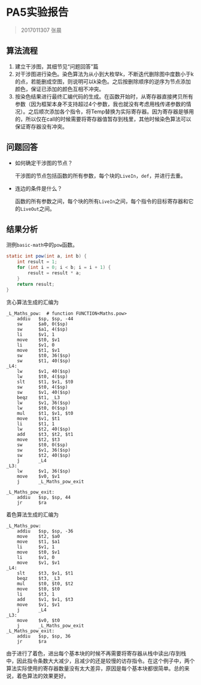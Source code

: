 # PA5实验报告

> 2017011307 张晨

## 算法流程

1. 建立干涉图，其细节见“问题回答”篇
2. 对干涉图进行染色。染色算法为从小到大枚举k，不断迭代删除图中度数小于k的点，若能删成空图，则说明可以k染色。之后按删除顺序的逆序为节点添加颜色，保证已添加的颜色互相不冲突。
3. 按染色结果进行最终汇编代码的生成。在函数开始时，从寄存器直接拷贝所有参数（因为框架本身不支持超过4个参数，我也就没有考虑用栈传递参数的情况）。之后顺次添加各个指令，将Temp替换为实际寄存器。因为寄存器是够用的，所以仅在call的时候需要将寄存器值暂存到栈里，其他时候染色算法可以保证寄存器没有冲突。

## 问题回答
* 如何确定干涉图的节点？

  干涉图的节点包括函数的所有参数，每个块的`LiveIn`，`def`，并进行去重。

* 连边的条件是什么？

  函数的所有参数之间，每个块的所有`LiveIn`之间，每个指令的目标寄存器和它的`LiveOut`之间。

## 结果分析

测例`basic-math`中的`pow`函数。

```java
static int pow(int a, int b) {
    int result = 1;
    for (int i = 0; i < b; i = i + 1) {
        result = result * a;
    }
    return result;
}
```

贪心算法生成的汇编为

```assembly
_L_Maths_pow:  # function FUNCTION<Maths.pow>
    addiu   $sp, $sp, -44
    sw      $a0, 0($sp)
    sw      $a1, 4($sp)
    li      $v1, 1
    move    $t0, $v1
    li      $v1, 0
    move    $t1, $v1
    sw      $t0, 36($sp)
    sw      $t1, 40($sp)
_L4:
    lw      $v1, 40($sp)
    lw      $t0, 4($sp)
    slt     $t1, $v1, $t0
    sw      $t0, 4($sp)
    sw      $v1, 40($sp)
    beqz    $t1, _L3
    lw      $v1, 36($sp)
    lw      $t0, 0($sp)
    mul     $t1, $v1, $t0
    move    $v1, $t1
    li      $t1, 1
    lw      $t2, 40($sp)
    add     $t3, $t2, $t1
    move    $t2, $t3
    sw      $t0, 0($sp)
    sw      $v1, 36($sp)
    sw      $t2, 40($sp)
    j       _L4
_L3:
    lw      $v1, 36($sp)
    move    $v0, $v1
    j       _L_Maths_pow_exit

_L_Maths_pow_exit:
    addiu   $sp, $sp, 44
    jr      $ra
```

着色算法生成的汇编为

```assembly
_L_Maths_pow:
    addiu   $sp, $sp, -36
    move    $t2, $a0
    move    $t1, $a1
    li      $v1, 1
    move    $t0, $v1
    li      $v1, 0
    move    $v1, $v1
_L4:
    slt     $t3, $v1, $t1
    beqz    $t3, _L3
    mul     $t0, $t0, $t2
    move    $t0, $t0
    li      $t3, 1
    add     $v1, $v1, $t3
    move    $v1, $v1
    j       _L4
_L3:
    move    $v0, $t0
    j       _L_Maths_pow_exit
_L_Maths_pow_exit:
    addiu   $sp, $sp, 36
    jr      $ra

```

​	由于进行了着色，进出每个基本块的时候不再需要将寄存器从栈中读出/存到栈中，因此指令条数大大减少，且减少的还是较慢的访存指令。在这个例子中，两个算法实际使用的寄存器数量没有太大差异，原因是每个基本块都很简单。总的来说，着色算法的效果更好。


